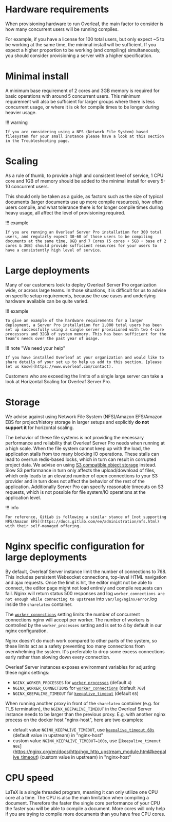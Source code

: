 # Hardware requirements

When provisioning hardware to run Overleaf, the main factor to consider is how many concurrent users will be running compiles.

For example, if you have a license for 100 total users, but only expect ~5 to be working at the same time, the minimal install will be sufficient. If you expect a higher proportion to be working (and compiling) simultaneously, you should consider provisioning a server with a higher specification.

# Minimal install

A minimum base requirement of 2 cores and 3GB memory is required for basic operations with around 5 concurrent users. This minimum requirement will also be sufficient for larger groups where there is less concurrent usage, or where it is ok for compile times to be longer during heavier usage.

!!! warning

    If you are considering using a NFS (Network File System) based filesystem for your small instance please have a look at this section in the Troubleshooting page.

# Scaling

As a rule of thumb, to provide a high and consistent level of service, 1 CPU core and 1GB of memory should be added to the minimal install for every 5-10 concurrent users.

This should only be taken as a guide, as factors such as the size of typical documents (larger documents use up more compile resources), how often users compile, and what tolerance there is for longer compile times during heavy usage, all affect the level of provisioning required.

!!! example

    If you are running an Overleaf Server Pro installation for 300 total users, and regularly expect 30-60 of those users to be compiling documents at the same time, 8GB and 7 Cores (5 cores + 5GB + base of 2 cores & 3GB) should provide sufficient resources for your users to have a consistently high level of service.

# Large deployments

Many of our customers look to deploy Overleaf Server Pro organization wide, or across large teams. In those situations, it is difficult for us to advise on specific setup requirements, because the use cases and underlying hardware available can be quite varied.

!!! example

    To give an example of the hardware requirements for a larger deployment, a Server Pro installation for 1,000 total users has been set up successfully using a single server provisioned with two 4-core processors and 32GB of system memory. This has been sufficient for the team’s needs over the past year of usage.

!!! note "We need your help"

    If you have installed Overleaf at your organization and would like to share details of your set up to help us add to this section, [please let us know](https://www.overleaf.com/contact).

Customers who are exceeding the limits of a single large server can take a look at Horizontal Scaling for Overleaf Server Pro.

# Storage

We advise against using Network File System (NFS)/Amazon EFS/Amazon EBS for project/history storage in larger setups and explicitly **do not support it** for horizontal scaling. 

The behavior of these file systems is not providing the necessary performance and reliability that Overleaf Server Pro needs when running at a high scale. When the file system cannot keep up with the load, the application stalls from too many blocking IO operations. These stalls can lead to overrun redis-based locks, which in turn can result in corrupted project data. We advise on using [S3 compatible object storage](https://github.com/overleaf/overleaf/wiki/S3) instead. Slow S3 performance in turn only affects the upload/download of files, which only leads to an elevated number of open connections to your S3 provider and in turn does not affect the behavior of the rest of the application. 
Additionally Server Pro can specify reasonable timeouts on S3 requests, which is not possible for file system/IO operations at the application level.

!!! info

    For reference, GitLab is following a similar stance of [not supporting NFS/Amazon EFS](https://docs.gitlab.com/ee/administration/nfs.html) with their self-managed offering.

# Nginx specific configuration for large deployments

By default, Overleaf Server instance limit the number of connections to 768. This includes persistent Websocket connections, top-level HTML navigation and ajax requests. Once the limit is hit, the editor might not be able to connect, the editor page might not load entirely and compile requests can fail. Nginx will return status 500 responses and log `worker_connections are not enough while connecting to upstream` into `var/log/nginx/error`.log inside the `sharelatex` container.

The [`worker_connections`](https://nginx.org/en/docs/ngx_core_module.html#worker_connections) setting limits the number of concurrent connections nginx will accept per worker. The number of workers is controlled by the `worker_processes` setting and is set to 4 by default in our nginx configuration.

Nginx doesn't do much work compared to other parts of the system, so these limits act as a safety preventing too many connections from overwhelming the system. It's preferable to drop some excess connections early rather than slowing down every connection.

Overleaf Server instances exposes environment variables for adjusting these nginx settings:

- `NGINX_WORKER_PROCESSES` for [`worker_processes`](https://nginx.org/en/docs/ngx_core_module.html#worker_processes) (default `4`)
- `NGINX_WORKER_CONNECTIONS` for [`worker_connections`](https://nginx.org/en/docs/ngx_core_module.html#worker_connections) (default `768`)
- `NGINX_KEEPALIVE_TIMEOUT` for [`keepalive_timeout`](https://nginx.org/en/docs/http/ngx_http_core_module.html#keepalive_timeout) (default `65`)

When running another proxy in front of the `sharelatex` container (e.g. for TLS termination), the `NGINX_KEEPALIVE_TIMEOUT` in the Overleaf Server instance needs to be larger than the previous proxy. E.g. with another nginx process on the docker host "nginx-host", here are two examples: 
        
- default value `NGINX_KEEPALIVE_TIMEOUT`, use [`keepalive_timeout 60s`](https://nginx.org/en/docs/http/ngx_http_upstream_module.html#keepalive_timeout) (default value in upstream) in "nginx-host"
- custom value `NGINX_KEEPALIVE_TIMEOUT=100s`, use []`keepalive_timeout 90s`](https://nginx.org/en/docs/http/ngx_http_upstream_module.html#keepalive_timeout) (custom value in upstream) in "nginx-host"

# CPU speed

LaTeX is a single threaded program, meaning it can only utilize one CPU core at a time. The CPU is also the main limitation when compiling a document. Therefore the faster the single core performance of your CPU the faster you will be able to compile a document. More cores will only help if you are trying to compile more documents than you have free CPU cores.


